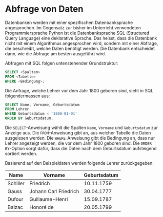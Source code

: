 # Abfrage von Daten

Datenbanken werden mit einer spezifischen Datenbanksprache angesprochen. Im
Gegensatz zur bisher im Unterricht verwendeten Programmiersprache Python ist die
Datenbanksprache SQL (Structured Query Language) eine deklarative Sprache. Das heisst,
dass die Datenbank nicht mit einem Algorithmus angesprochen wird, sondern mit
einer Abfrage, die beschreibt, welche Daten benötigt werden. Die Datenbank
entscheidet dann, wie die Abfrage am besten ausgeführt wird.

Abfragen mit SQL folgen untenstehender Grundstruktur:

```sql
SELECT <Spalten> 
FROM <Tabelle> 
WHERE <Bedingung>;
```

Die Anfrage, welche Lehrer vor dem Jahr 1800 geboren sind, sieht in SQL
folgendermassen aus:

```sql
SELECT Name, Vorname, Geburtsdatum
FROM Lehrer
WHERE Geburtsdatum < '1800-01-01'
ORDER BY Geburtsdatum;
```

Die `SELECT`-Anweisung wählt die Spalten `Name`, `Vorname` und `Geburtsdatum`
zur Anzeige aus. Die `FROM`-Anweisung gibt an, aus welcher Tabelle die Daten
ausgelesen werden. Die `WHERE`-Anweisung gibt die Bedingung an, dass nur
Lehrer angezeigt werden, die vor dem Jahr 1800 geboren sind. Die `ORDER BY`-Option
sorgt dafür, dass die Daten nach dem Geburtsdatum aufsteigend sortiert werden.

Basierend auf den Beispieldaten werden folgende Lehrer zurückgegeben:

| Name     | Vorname                | Geburtsdatum |
|----------|------------------------|--------------|
| Schiller | Friedrich             | 10.11.1759   |
| Gauss    | Johann Carl Friedrich | 30.04.1777   |
| Dufour   | Guillaume-Henri       | 15.09.1787   |
| Balzac   | Honoré de             | 20.05.1799   |

